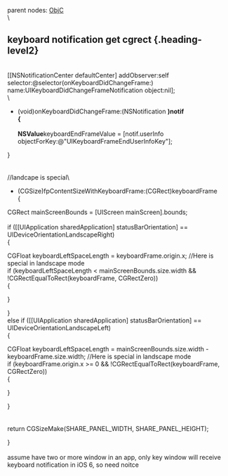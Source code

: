 parent nodes: [ObjC](ObjC.html)\
\

keyboard notification get cgrect {.heading-level2}
--------------------------------

\
 [[NSNotificationCenter defaultCenter] addObserver:self
selector:@selector(onKeyboardDidChangeFrame:)
name:UIKeyboardDidChangeFrameNotification object:nil];\
 \
 - (void)onKeyboardDidChangeFrame:(NSNotification **)notif\
 {\
 \
 NSValue**keyboardEndFrameValue = [notif.userInfo
objectForKey:@"UIKeyboardFrameEndUserInfoKey"];

}\
 \
 \
 //landcape is special\
 - (CGSize)fpContentSizeWithKeyboardFrame:(CGRect)keyboardFrame\
 {

CGRect mainScreenBounds = [UIScreen mainScreen].bounds;\
 \
 if ([[UIApplication sharedApplication] statusBarOrientation] ==
UIDeviceOrientationLandscapeRight)\
 {

CGFloat keyboardLeftSpaceLength = keyboardFrame.origin.x; //Here is
special in landscape mode\
 if (keyboardLeftSpaceLength \< mainScreenBounds.size.width &&
!CGRectEqualToRect(keyboardFrame, CGRectZero))\
 {

}

}\
 else if ([[UIApplication sharedApplication] statusBarOrientation] ==
UIDeviceOrientationLandscapeLeft)\
 {

CGFloat keyboardLeftSpaceLength = mainScreenBounds.size.width -
keyboardFrame.size.width; //Here is special in landscape mode\
 if (keyboardFrame.origin.x \>= 0 && !CGRectEqualToRect(keyboardFrame,
CGRectZero))\
 {

}

}\
 \
 \
 return CGSizeMake(SHARE\_PANEL\_WIDTH, SHARE\_PANEL\_HEIGHT);

}\
 \
 assume have two or more window in an app, only key window will receive
keyboard notification in iOS 6, so need noitce
